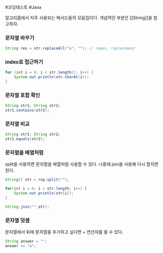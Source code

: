 #코딩테스트  #Java 

알고리즘에서 자주 사용되는 메서드들의 모음집이다. 개념적인 부분은 [[String]]을 참고하자.

### 문자열 바꾸기
```java
String res = str.replaceAll("a", ""); // regex, replacement
```

### index로 접근하기
```java
for (int i = 0; i < str.length(); i++) {  
    System.out.println(str.charAt(i)); 
}
```

### 문자열 포함 확인
```java
String str1; String str2;
str1.contains(str2);
```

### 문자열 비교
```java
String str1; String str2;
str1.equals(str2);
```

### 문자열을 배열처럼
split을 사용하면 문자열을 배열처럼 사용할 수 있다.
나중에 join을 사용해 다시 합치면 된다.

```java
String[] str = rsp.split("");

for(int i = 0; i < str.length; i++) {
	System.out.println(str[i]);
}

String.join("",str);

```

### 문자열 덧셈
문자열에서 뒤에 문자열을 추가하고 싶다면 + 연산자를 쓸 수 있다.
```java
String answer = "";
answer += "a";
```